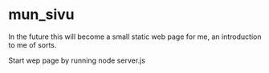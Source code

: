 mun_sivu
========

In the future this will become a small static web page for me, an introduction to me of sorts.

Start wep page by running node server.js

